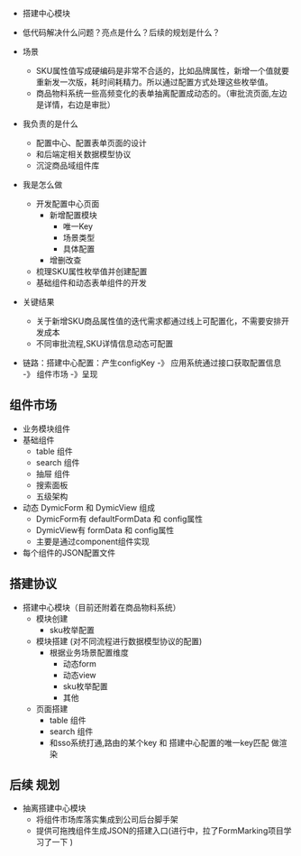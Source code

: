 

- 搭建中心模块

- 低代码解决什么问题？亮点是什么？后续的规划是什么？

- 场景

    - SKU属性值写成硬编码是非常不合适的，比如品牌属性，新增一个值就要重新发一次版，耗时间耗精力。所以通过配置方式处理这些枚举值。
    - 商品物料系统一些高频变化的表单抽离配置成动态的。（审批流页面,左边是详情，右边是审批）

- 我负责的是什么
    - 配置中心、配置表单页面的设计
    - 和后端定相关数据模型协议
    - 沉淀商品域组件库

- 我是怎么做
    - 开发配置中心页面
        - 新增配置模块
            - 唯一Key
            - 场景类型
            - 具体配置
        - 增删改查
    - 梳理SKU属性枚举值并创建配置
    - 基础组件和动态表单组件的开发

- 关键结果
    - 关于新增SKU商品属性值的迭代需求都通过线上可配置化，不需要安排开发成本
    - 不同审批流程,SKU详情信息动态可配置



- 链路：搭建中心配置：产生configKey -》 应用系统通过接口获取配置信息 -》 组件市场 -》呈现

## 组件市场

- 业务模块组件
- 基础组件
    - table 组件
    - search 组件
    - 抽屉 组件
    - 搜索面板
    - 五级架构
- 动态 DymicForm 和 DymicView 组成
    - DymicForm有 defaultFormData 和 config属性
    - DymicView有 formData 和 config属性
    - 主要是通过component组件实现
- 每个组件的JSON配置文件

## 搭建协议

- 搭建中心模块（目前还附着在商品物料系统）
    - 模块创建
        - sku枚举配置
    - 模块搭建 (对不同流程进行数据模型协议的配置)
        - 根据业务场景配置维度
            - 动态form
            - 动态view
            - sku枚举配置
            - 其他
    - 页面搭建
        - table 组件
        - search 组件
        - 和sso系统打通,路由的某个key 和 搭建中心配置的唯一key匹配 做渲染

## 后续 规划

- 抽离搭建中心模块
    - 将组件市场库落实集成到公司后台脚手架
    - 提供可拖拽组件生成JSON的搭建入口(进行中，拉了FormMarking项目学习了一下 )
